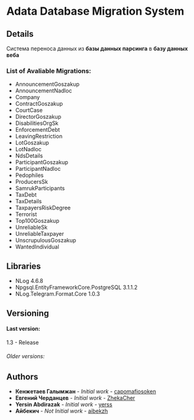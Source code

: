 ﻿# Adata Database Migration System

## Details

Система переноса данных из **базы данных парсинга** в **базу данных веба**

### List of Avaliable Migrations:

* AnnouncementGoszakup
* AnnouncementNadloc
* Company
* ContractGoszakup
* CourtCase
* DirectorGoszakup
* DisabilitiesOrgSk
* EnforcementDebt
* LeavingRestriction
* LotGoszakup
* LotNadloc
* NdsDetails
* ParticipantGoszakup
* ParticipantNadloc
* Pedophiles
* ProducersSk
* SamrukParticipants
* TaxDebt
* TaxDetails
* TaxpayersRiskDegree
* Terrorist
* Top100Goszakup
* UnreliableSk
* UnreliableTaxpayer
* UnscrupulousGoszakup
* WantedIndividual



## Libraries

* NLog 4.6.8
* Npgsql.EntityFrameworkCore.PostgreSQL 3.1.1.2
* NLog.Telegram.Format.Core 1.0.3

## Versioning
#### Last version:
1.3 - Release

###### Older versions:

## Authors

* **Кенжетаев Галымжан** - *Initial work* - [capomafiosoken](https://github.com/capomafiosoken)
* **Евгений Черданцев** - *Initial work* - [ZhekaCher](https://github.com/ZhekaCher)
* **Yersin Abdirazak** - *Initial work* - [yerss](https://github.com/yerss)
* **Айбекич** - *Not Initial work* - [aibekzh](https://github.com/aibekzh)